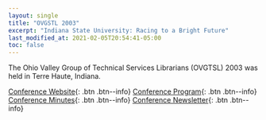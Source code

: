 ```yaml
---
layout: single
title: "OVGSTL 2003"
excerpt: "Indiana State University: Racing to a Bright Future"
last_modified_at: 2021-02-05T20:54:41-05:00
toc: false
---
```


The Ohio Valley Group of Technical Services Librarians (OVGTSL) 2003 was held in Terre Haute, Indiana.

[Conference Website](https://web.archive.org/web/20140628023420/http://panther.indstate.edu/ovgtsl/){: .btn .btn--info}
[Conference Program](https://web.archive.org/web/20120217204839/http://panther.indstate.edu/ovgtsl/abstracts.html){: .btn .btn--info}
[Conference Minutes](https://web.archive.org/web/20070626104802/http://panther.indstate.edu/ovgtsl/minutes2003.html){: .btn .btn--info}
[Conference Newsletter](/assets/pdf/OVGTSL_newsletter_2003.pdf){: .btn .btn--info}
